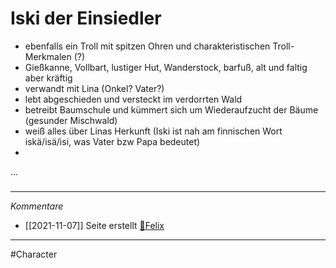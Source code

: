 # Iski der Einsiedler
- ebenfalls ein Troll mit spitzen Ohren und charakteristischen Troll-Merkmalen (?)
- Gießkanne, Vollbart, lustiger Hut, Wanderstock, barfuß, alt und faltig aber kräftig
- verwandt mit Lina (Onkel? Vater?)
- lebt abgeschieden und versteckt im verdorrten Wald
- betreibt Baumschule und kümmert sich um Wiederaufzucht der Bäume (gesunder Mischwald)
- weiß alles über Linas Herkunft (Iski ist nah am finnischen Wort iskä/isä/isi, was Vater bzw Papa bedeutet)
- 
...
#####
---
*Kommentare*
- [[2021-11-07]] Seite erstellt [🐨Felix](Stuff/🐨Felix.md)
---
#Character